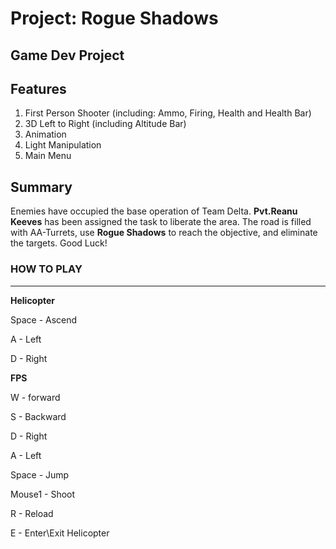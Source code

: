 # Project: **Rogue Shadows**
Game Dev Project
-----

## Features
1. First Person Shooter (including: Ammo, Firing, Health and Health Bar)
2. 3D Left to Right (including Altitude Bar)
3. Animation
4. Light Manipulation
5. Main Menu

## Summary

Enemies have occupied the base operation of Team Delta. **Pvt.Reanu Keeves** has been assigned the task to liberate the area.
The road is filled with AA-Turrets, use **Rogue Shadows** to reach the objective, and eliminate the targets.
Good Luck!

### HOW TO PLAY
----
**Helicopter**

Space - Ascend

A - Left

D - Right

**FPS**

W - forward

S - Backward

D - Right

A - Left

Space - Jump

Mouse1 - Shoot

R - Reload


E - Enter\Exit Helicopter

